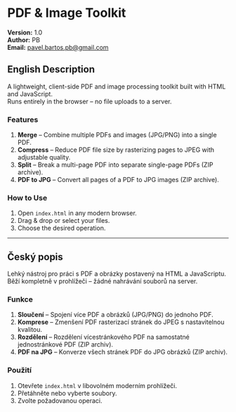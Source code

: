 # PDF & Image Toolkit

**Version:** 1.0  
**Author:** PB  
**Email:** pavel.bartos.pb@gmail.com

## English Description
A lightweight, client-side PDF and image processing toolkit built with HTML and JavaScript.  
Runs entirely in the browser – no file uploads to a server.

### Features
1. **Merge** – Combine multiple PDFs and images (JPG/PNG) into a single PDF.
2. **Compress** – Reduce PDF file size by rasterizing pages to JPEG with adjustable quality.
3. **Split** – Break a multi-page PDF into separate single-page PDFs (ZIP archive).
4. **PDF to JPG** – Convert all pages of a PDF to JPG images (ZIP archive).

### How to Use
1. Open `index.html` in any modern browser.
2. Drag & drop or select your files.
3. Choose the desired operation.

---

## Český popis
Lehký nástroj pro práci s PDF a obrázky postavený na HTML a JavaScriptu.  
Běží kompletně v prohlížeči – žádné nahrávání souborů na server.

### Funkce
1. **Sloučení** – Spojení více PDF a obrázků (JPG/PNG) do jednoho PDF.
2. **Komprese** – Zmenšení PDF rasterizací stránek do JPEG s nastavitelnou kvalitou.
3. **Rozdělení** – Rozdělení vícestránkového PDF na samostatné jednostránkové PDF (ZIP archiv).
4. **PDF na JPG** – Konverze všech stránek PDF do JPG obrázků (ZIP archiv).

### Použití
1. Otevřete `index.html` v libovolném moderním prohlížeči.
2. Přetáhněte nebo vyberte soubory.
3. Zvolte požadovanou operaci.
